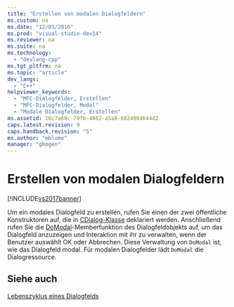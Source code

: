 ```yaml
---
title: "Erstellen von modalen Dialogfeldern"
ms.custom: na
ms.date: "12/03/2016"
ms.prod: "visual-studio-dev14"
ms.reviewer: na
ms.suite: na
ms.technology: 
  - "devlang-cpp"
ms.tgt_pltfrm: na
ms.topic: "article"
dev_langs: 
  - "C++"
helpviewer_keywords: 
  - "MFC-Dialogfelder, Erstellen"
  - "MFC-Dialogfelder, Modal"
  - "Modale Dialogfelder, Erstellen"
ms.assetid: 26c7a68c-79f6-4862-a5a8-6024984644d2
caps.latest.revision: 9
caps.handback.revision: "5"
ms.author: "mblome"
manager: "ghogen"
---
```

# Erstellen von modalen Dialogfeldern
[!INCLUDE[vs2017banner](../assembler/inline/includes/vs2017banner.md)]

Um ein modales Dialogfeld zu erstellen, rufen Sie einen der zwei öffentliche Konstruktoren auf, die in [CDialog\-Klasse](../mfc/reference/cdialog-class.md) deklariert werden.  Anschließend rufen Sie die [DoModal](../Topic/CDialog::DoModal.md)\-Memberfunktion des Dialogfeldobjekts auf, um das Dialogfeld anzuzeigen und Interaktion mit ihr zu verwalten, wenn der Benutzer auswählt OK oder Abbrechen.  Diese Verwaltung von `DoModal` ist, wie das Dialogfeld modal.  Für modalen Dialogfelder lädt `DoModal` die Dialogressource.  
  
## Siehe auch  
 [Lebenszyklus eines Dialogfelds](../mfc/life-cycle-of-a-dialog-box.md)
